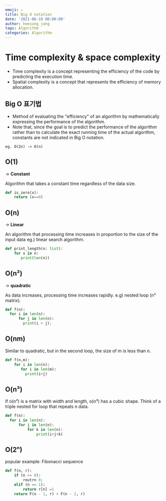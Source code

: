 ```yaml
---
emoji: ✏️
title: Big O notation
date: '2021-06-19 00:00:00'
author: heesung jang
tags: Algorithm
categories: Algorithm
---
```


# Time complexity & space complexity

- Time complexity is a concept representing the efficiency of the code by predicting the execution time.
- Spatial complexity is a concept that represents the efficiency of memory allocation.

## Big O 표기법

- Method of evaluating the "efficiency" of an algorithm by mathematically expressing the performance of the algorithm.
- Note that, since the goal is to predict the performance of the algorithm rather than to calculate the exact running time of the actual algorithm, constants are not indicated in Big O notation.

`eg. O(2n) -> O(n)`

## O(1)

-> **Constant**

Algorithm that takes a constant time regardless of the data size.

```python
def is_zero(x):
    return (x==0)
```

## O(n)

-> **Linear**

An algorithm that processing time increases in proportion to the size of the input data eg.) linear search algorithm.

```python
def print_length(n: list):
    for x in n:
       print(len(n))
```

## O(n²)

-> **quadratic**

As data increases, processing time increases rapidly.
e.g) nested loop (n² matrix).

```python
def f(n):
  for i in len(n):
      for j in len(n):
        print(i + j);
```

## O(nm)

Similar to quadratic, but in the second loop, the size of m is less than n.

```python
def f(n,m):
    for i in len(n):
       for i in len(m):
         print(i+j)
```

## O(n³)

If o(n²) is a matrix with width and length, o(n³) has a cubic shape. Think of a triple nested for loop that repeats n data.

```python
def f(n):
  for i in len(n):
      for j in len(n):
          for k in len(n):
              print(i+j+k)
```

## O(2ⁿ)

popular example: Fibonacci sequence

```python
def f(n, r):
    if (n <= 0):
        reutrn 0;
    elif (n == 1):
        return r[n] =1
    return F(n - 1, r) + F(n - 2, r)
```

```toc

```
